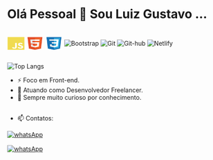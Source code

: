 ### <h1>Olá Pessoal 👋 Sou Luiz Gustavo ...</h1> 

<div style="display: inline_block"><br>
  <img align="center" alt="Js" height="30" width="40" src="https://raw.githubusercontent.com/devicons/devicon/master/icons/javascript/javascript-plain.svg">
  <img align="center" alt="HTML" height="30" width="40" src="https://raw.githubusercontent.com/devicons/devicon/master/icons/html5/html5-original.svg">
  <img align="center" alt="CSS" height="30" width="40" src="https://raw.githubusercontent.com/devicons/devicon/master/icons/css3/css3-original.svg">
  <img align="center" alt="Bootstrap" height="30" width="40" src="https://raw.githubusercontent.com/jmnote/z-icons/master/svg/bootstrap.svg">
  <img align="center" alt="Git" height="30" width="40" src="https://raw.githubusercontent.com/jmnote/z-icons/master/svg/git.svg"> 
  <img align="center" alt="Git-hub" height="30" width="40" src="https://raw.githubusercontent.com/jmnote/z-icons/master/svg/github.svg">
  <img align="center" alt="Netlify" height="30" width="90" src="https://img.shields.io/badge/Netlify-00C7B7?style=for-the-badge&logo=netlify&logoColor=white">
</div>

##
![Top Langs](https://github-readme-stats.vercel.app/api/top-langs/?username=Gus3tavo&layout=compact)

- ⚡ Foco em Front-end. 
- 🚧 Atuando como Desenvolvedor Freelancer.
- 💬 Sempre muito curioso por conhecimento.

##
- 📫 Contatos:
<div>
   
  
  <a href="https://wa.me/5562992784228"><img align="center" alt="whatsApp" height="30" width="110" src="https://img.shields.io/badge/WhatsApp-25D366?style=for-the-badge&logo=whatsapp&logoColor=white"></a>
  
  <a href="mailto:dev.guster@gmail.com"><img align="center" alt="whatsApp" height="30" width="110" src="https://img.shields.io/badge/Gmail-D14836?style=for-the-badge&logo=gmail&logoColor=white"></a>
  
</div>



<!--
![Top Langs](https://github-readme-stats.vercel.app/api/top-langs/?username=Gus3tavo&langs_count=8)
🌱
- 🔭
- 👯
- 🤔 
- 😄
-->
